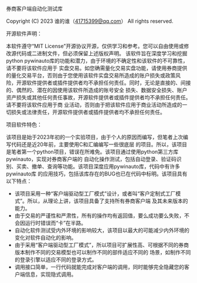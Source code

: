 
 券商客户端自动化测试库
 
 Copyright (C) 2023 谁的谁（41715399@qq.com） All rights reserved.

 开源软件声明：

 本软件遵守“MIT License”开源协议开源，仅供学习和参考。您可以自由使用或修改源代码或二进制文件，但必须保留上述版权声明。
 该软件旨在深度学习和挖掘python pywinauto库的功能和潜力，由于环境的不确定性和该软件的不可靠性，请不要将该软件应用于
 实盘交易。如您确需量化交易实盘功能，请使用券商提供的量化交易平台，否则由于您使用该软件实盘交易所造成的账户损失或政策风
 险，开源软件提供者或插件提供者均不承担任何责任。同时，无论是直接的、间接的、偶然的、潜在的因使用该软件所造成的账号安全
 损失、数据安全损失、账户资产损失或其他任何责任事故，开源软件提供者或插件提供者均不承担任何责任。请不要将该软件应用于商
 业活动，否则由于把该软件应用于商业活动所造成的一切损失或法律责任，开源软件提供者或插件提供者均不承担任何责任。

 项目软件特色：
 
该项目是始于2023年初的一个实验项目，由于个人的原因而编写，但笔者上次编写代码还是近20年前，主要使用C和汇编编写一些很底层
 的项目。所以，该项目是笔者第一个python项目，错误在所难免。该项目通过使用python第三方库pywinauto，实现对券商客户端的
 自动化操作测试，包括自动登录、验证码识别、买卖、撤单、查询等功能。该项目深度应用pywinauto库，代码中有许多pywinauto库
 的应用技巧，包括该库存在的BUG也已在代码中标明。该项目具有以下特点：
 * 该项目采用一种“客户端驱动型工厂模式”设计，或者叫“客户定制式工厂模式”。所以，从理论上讲，该项目具备了支持所有券商客户端
   及其未来版本的能力。
 * 由于交易的严谨性和严肃性，所有的操作均有返回值，要么成功要么失败，不会因运行时错误而“卡”在半路。
 * 自动化软件测试受内外环境的影响较大，该项目以最大的可能减少内外环境的变化对软件自动化的影响。
 * 由于采用“客户端驱动型工厂模式”，所以项目可扩展性高、可根据不同的券商版本制作不同的交易模型也可以制作不同的部件适应不同的
   场景，如制作不同的登录引擎以适应不同的登录方式。
 * 调用接口简单，一行代码就能完成对客户端的调用，同时能够完全隐藏您的客户端信息，实现隐式调用。